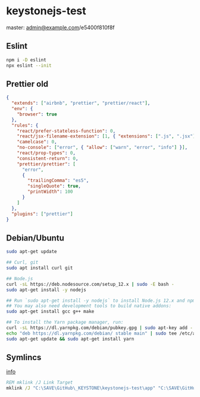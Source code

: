 # keystonejs-test

master: admin@example.com/e5400f810f8f

## Eslint

```bash
npm i -D eslint
npx eslint --init
```

## Prettier old

```json
{
  "extends": ["airbnb", "prettier", "prettier/react"],
  "env": {
    "browser": true
  },
  "rules": {
    "react/prefer-stateless-function": 0,
    "react/jsx-filename-extension": [1, { "extensions": [".js", ".jsx"] }],
    "camelcase": 0,
    "no-console": ["error", { "allow": ["warn", "error", "info"] }],
    "react/prop-types": 0,
    "consistent-return": 0,
    "prettier/prettier": [
      "error",
      {
        "trailingComma": "es5",
        "singleQuote": true,
        "printWidth": 100
      }
    ]
  },
  "plugins": ["prettier"]
}
```

## Debian/Ubuntu

```bash
sudo apt-get update

## Curl, git
sudo apt install curl git

## Node.js
curl -sL https://deb.nodesource.com/setup_12.x | sudo -E bash -
sudo apt-get install -y nodejs

## Run `sudo apt-get install -y nodejs` to install Node.js 12.x and npm
## You may also need development tools to build native addons:
sudo apt-get install gcc g++ make

## To install the Yarn package manager, run:
curl -sL https://dl.yarnpkg.com/debian/pubkey.gpg | sudo apt-key add -
echo "deb https://dl.yarnpkg.com/debian/ stable main" | sudo tee /etc/apt/sources.list.d/yarn.list
sudo apt-get update && sudo apt-get install yarn
```

## Symlincs

[info](https://www.howtogeek.com/howto/16226/complete-guide-to-symbolic-links-symlinks-on-windows-or-linux/)

```bat
REM mklink /J Link Target
mklink /J "C:\SAVE\GitHub\_KEYSTONE\keystonejs-test\app" "C:\SAVE\GitHub\_KEYSTONE\nextjs-test"
```
